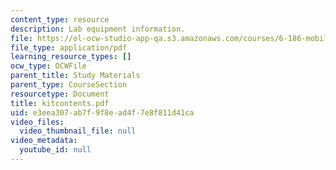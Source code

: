 ```yaml
---
content_type: resource
description: Lab equipment information.
file: https://ol-ocw-studio-app-qa.s3.amazonaws.com/courses/6-186-mobile-autonomous-systems-laboratory-january-iap-2005/e3eea307ab7f9f8ead4f7e8f811d41ca_kitcontents.pdf
file_type: application/pdf
learning_resource_types: []
ocw_type: OCWFile
parent_title: Study Materials
parent_type: CourseSection
resourcetype: Document
title: kitcontents.pdf
uid: e3eea307-ab7f-9f8e-ad4f-7e8f811d41ca
video_files:
  video_thumbnail_file: null
video_metadata:
  youtube_id: null
---
```

